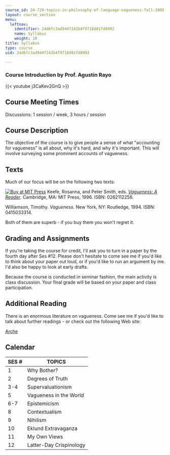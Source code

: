 ```yaml
---
course_id: 24-729-topics-in-philosophy-of-language-vagueness-fall-2005
layout: course_section
menu:
  leftnav:
    identifier: 24d6fc3ad944f242b4f9718d81fd8992
    name: Syllabus
    weight: 10
title: Syllabus
type: course
uid: 24d6fc3ad944f242b4f9718d81fd8992

---
```


### Course Introduction by Prof. Agustín Rayo

{{< youtube j3CaKev2GnQ >}}

Course Meeting Times
--------------------

Discussions: 1 session / week, 3 hours / session

Course Description
------------------

The objective of the course is to give people a sense of what "accounting for vagueness" is all about, why it's hard, and why it's important. This will involve surveying some prominent accounts of vagueness.

Texts
-----

Much of our focus will be on the following two texts:

[![Buy at MIT Press](/images/mp_logo.gif)](https://mitpress.mit.edu/books/vagueness) Keefe, Rosanna, and Peter Smith, eds. [_Vagueness: A Reader_](https://mitpress.mit.edu/books/vagueness). Cambridge, MA: MIT Press, 1996. ISBN: 0262112256.

Williamson, Timothy. _Vagueness_. New York, NY: Routledge, 1994. ISBN: 0415033314.

Both of them are superb - if you buy them you won't regret it.

Grading and Assignments
-----------------------

If you're taking the course for credit, I'll ask you to turn in a paper by the fourth day after Ses #12. Please don't hesitate to come see me if you'd like to think about your paper out loud, or if you'd like to run an argument by me. I'd also be happy to look at early drafts.

Because the course is conducted in seminar fashion, the main activity is class discussion. Your final grade will be based on your paper and class participation.

Additional Reading
------------------

There is an enormous literature on vagueness. Come see me if you'd like to talk about further readings - or check out the following Web site:

[Arche](https://www.st-andrews.ac.uk/arche/)

Calendar
--------

| SES # | TOPICS |
| --- | --- |
| 1 | Why Bother? |
| 2 | Degrees of Truth |
| 3-4 | Supervaluationism |
| 5 | Vagueness in the World |
| 6-7 | Epistemicism |
| 8 | Contextualism |
| 9 | Nihilism |
| 10 | Eklund Extravaganza |
| 11 | My Own Views |
| 12 | Latter-Day Crispinology